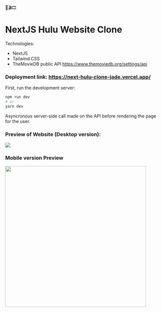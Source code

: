 🍿🎬🎞

# NextJS Hulu Website Clone 

Technologies:
- NextJS
- Tailwind CSS
- TheMovieDB public API https://www.themoviedb.org/settings/api
### Deployment link: https://next-hulu-clone-jade.vercel.app/
First, run the development server:

```bash
npm run dev
# or
yarn dev
```

Asyncronous server-side call made on the API before rendering the page for the user.

### Preview of Website (Desktop version): 
<img src="https://i.imgur.com/E10BJRD.png"></img>

### Mobile version Preview 
<img src="https://i.imgur.com/DX0aMQJ.png" width="450px"></img>

